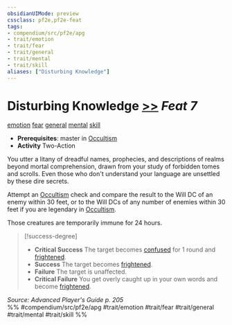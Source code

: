 ```yaml
---
obsidianUIMode: preview
cssclass: pf2e,pf2e-feat
tags:
- compendium/src/pf2e/apg
- trait/emotion
- trait/fear
- trait/general
- trait/mental
- trait/skill
aliases: ["Disturbing Knowledge"]
---
```

# Disturbing Knowledge  [>>](rules/core-rulebook/chapter-9-playing-the-game.md#Actions "Two-Action") *Feat 7*  
[emotion](rules/traits/emotion.md "Emotion Effect Trait")  [fear](rules/traits/fear.md "Fear Effect Trait")  [general](rules/traits/general.md "General Feat Trait")  [mental](rules/traits/mental.md "Mental Effect Trait")  [skill](rules/traits/skill.md "Skill Feat Trait")  

- **Prerequisites**: master in [Occultism](compendium/skills.md#Occultism)
- **Activity** Two-Action

You utter a litany of dreadful names, prophecies, and descriptions of realms beyond mortal comprehension, drawn from your study of forbidden tomes and scrolls. Even those who don't understand your language are unsettled by these dire secrets.

Attempt an [Occultism](compendium/skills.md#Occultism) check and compare the result to the Will DC of an enemy within 30 feet, or to the Will DCs of any number of enemies within 30 feet if you are legendary in [Occultism](compendium/skills.md#Occultism).

Those creatures are temporarily immune for 24 hours.

> [!success-degree] 
> - **Critical Success** The target becomes [confused](rules/conditions.md#Confused) for 1 round and [frightened](rules/conditions.md#Frightened).
> - **Success** The target becomes [frightened](rules/conditions.md#Frightened).
> - **Failure** The target is unaffected.
> - **Critical Failure** You get overly caught up in your own words and become [frightened](rules/conditions.md#Frightened).

*Source: Advanced Player's Guide p. 205*  
%% #compendium/src/pf2e/apg #trait/emotion #trait/fear #trait/general #trait/mental #trait/skill %%